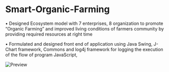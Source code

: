 # Smart-Organic-Farming

• Designed Ecosystem model with 7 enterprises, 8 organization to promote “Organic Farming” and improved living
conditions of farmers community by providing required resources at right time

• Formulated and designed front end of application using Java Swing, J-Chart framework, Commons and log4j
framework for logging the execution of the flow of program JavaScript,

![Preview](https://i.ibb.co/1mxdB02/AED.png)
